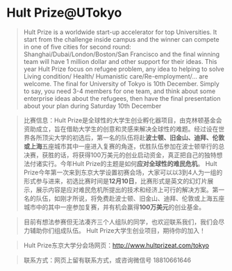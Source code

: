 # Hult Prize@UTokyo


>Hult Prize is a worldwide start-up accelerator for top Universities. It start from the challenge inside campus and the winner can compete in one of five cities for second round: Shanghai/Dubai/London/Boston/San Francisco and the final winning team will have 1 million dollar and other support for their ideas. This year Hult Prize focus on refugee problem, any idea to helping to solve Living condition/ Health/ Humanistic care/Re-employment/... are welcome. The final for University of Tokyo is 10th December. Simply to say, you need 3-4 members for one team, and think about some enterprise ideas about the refugees, then have the final presentation about your plan during Saturday 10th December


>比赛信息：Hult Prize是全球性的大学生创业孵化器项目，由克林顿基金会资助成立，旨在借助大学生的创意和灵感来解决全球性的难题。经过设在世界各所顶尖大学的初选后，第一名的队伍将赴**波士顿、旧金山、迪拜、伦敦或上海**五座城市其中一座进入复赛的角逐，优胜队伍参加在波士顿举行的总决赛，获胜的话，将获得100万美元的创业启动资金，真正把自己的独特想法付诸实行。今年Hult Prize的主题是如何**应对全球性的难民危机**。
>Hult Prize今年第一次来到东京大学设置初赛会场，大家可以以3到4人为一组的形式参与进来，初选比赛时间是**12月10日**，比赛形式是英文的幻灯片展示，展示内容是应对难民危机所提出的技术和经济上可行的解决方案。第一名的队伍，如刚才所说，将免费赴波士顿、旧金山、迪拜、伦敦或上海五座城市中的其中一座参加复赛，并有机会赢得**100万美元**的创业基金。

>目前有想法参赛但无法凑齐三个人组队的同学，也欢迎联系我们，我们会尽力辅助你们组成队伍。
>Hult Prize大学生创业项目，期待你的加入！

>Hult Prize东京大学分会场网页：http://www.hultprizeat.com/tokyo

>联系方式：网页上留有联系方式，或咨询微信号 18810661646

